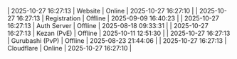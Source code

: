 | 2025-10-27 16:27:13 | Website | Online | 2025-10-27 16:27:10 |
| 2025-10-27 16:27:13 | Registration | Offline | 2025-09-09 16:40:23 |
| 2025-10-27 16:27:13 | Auth Server | Offline | 2025-08-18 09:33:31 |
| 2025-10-27 16:27:13 | Kezan (PvE) | Offline | 2025-10-11 12:51:30 |
| 2025-10-27 16:27:13 | Gurubashi (PvP) | Offline | 2025-08-23 21:44:06 |
| 2025-10-27 16:27:13 | Cloudflare | Online | 2025-10-27 16:27:10 |
